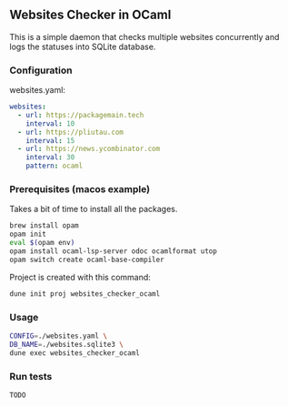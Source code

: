 ## Websites Checker in OCaml

This is a simple daemon that checks multiple websites concurrently and logs the statuses into SQLite database.

### Configuration

websites.yaml:

```yaml
websites:
  - url: https://packagemain.tech
    interval: 10
  - url: https://pliutau.com
    interval: 15
  - url: https://news.ycombinator.com
    interval: 30
    pattern: ocaml
```

### Prerequisites (macos example)

Takes a bit of time to install all the packages.

```bash
brew install opam
opam init
eval $(opam env)
opam install ocaml-lsp-server odoc ocamlformat utop
opam switch create ocaml-base-compiler
```

Project is created with this command:

```bash
dune init proj websites_checker_ocaml
```

### Usage

```bash
CONFIG=./websites.yaml \
DB_NAME=./websites.sqlite3 \
dune exec websites_checker_ocaml
```

### Run tests

```bash
TODO
```
